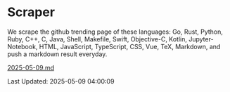 # Scraper

We scrape the github trending page of these languages: Go, Rust, Python, Ruby, C++, C, Java, Shell, Makefile, Swift, Objective-C, Kotlin, Jupyter-Notebook, HTML, JavaScript, TypeScript, CSS, Vue, TeX, Markdown, and push a markdown result everyday.

[2025-05-09.md](https://github.com/yangwenmai/github-trending-backup/blob/master/2025-05-09.md)

Last Updated: 2025-05-09 04:00:09